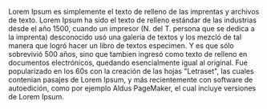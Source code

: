 Lorem Ipsum es simplemente el texto de relleno de las imprentas y archivos de texto. Lorem Ipsum ha sido el texto 
de relleno estándar de las industrias desde el año 1500, cuando un impresor (N. del T. persona que se dedica a la 
imprenta) desconocido usó una galería de textos y los mezcló de tal manera que logró hacer un libro de textos 
especimen. Y es que sólo sobrevivió 500 años, sino que tambien ingresó como texto de relleno en documentos 
electrónicos, quedando esencialmente igual al original. Fue popularizado en los 60s con la creación de las hojas 
"Letraset", las cuales contenian pasajes de Lorem Ipsum, y más recientemente con software de autoedición, como por 
ejemplo Aldus PageMaker, el cual incluye versiones de Lorem Ipsum.